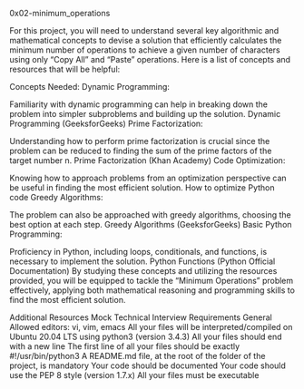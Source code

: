 0x02-minimum_operations

For this project, you will need to understand several key algorithmic and mathematical concepts to devise a solution that efficiently calculates the minimum number of operations to achieve a given number of characters using only “Copy All” and “Paste” operations. Here is a list of concepts and resources that will be helpful:

Concepts Needed:
Dynamic Programming:

Familiarity with dynamic programming can help in breaking down the problem into simpler subproblems and building up the solution.
Dynamic Programming (GeeksforGeeks)
Prime Factorization:

Understanding how to perform prime factorization is crucial since the problem can be reduced to finding the sum of the prime factors of the target number n.
Prime Factorization (Khan Academy)
Code Optimization:

Knowing how to approach problems from an optimization perspective can be useful in finding the most efficient solution.
How to optimize Python code
Greedy Algorithms:

The problem can also be approached with greedy algorithms, choosing the best option at each step.
Greedy Algorithms (GeeksforGeeks)
Basic Python Programming:

Proficiency in Python, including loops, conditionals, and functions, is necessary to implement the solution.
Python Functions (Python Official Documentation)
By studying these concepts and utilizing the resources provided, you will be equipped to tackle the “Minimum Operations” problem effectively, applying both mathematical reasoning and programming skills to find the most efficient solution.

Additional Resources
Mock Technical Interview
Requirements
General
Allowed editors: vi, vim, emacs
All your files will be interpreted/compiled on Ubuntu 20.04 LTS using python3 (version 3.4.3)
All your files should end with a new line
The first line of all your files should be exactly #!/usr/bin/python3
A README.md file, at the root of the folder of the project, is mandatory
Your code should be documented
Your code should use the PEP 8 style (version 1.7.x)
All your files must be executable
